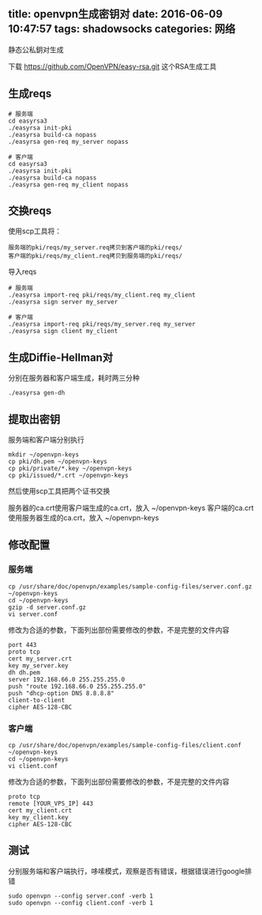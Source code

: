title: openvpn生成密钥对
date: 2016-06-09 10:47:57
tags: shadowsocks
categories: 网络
---
静态公私鈅对生成
<!-- more -->
下载 https://github.com/OpenVPN/easy-rsa.git 这个RSA生成工具
## 生成reqs

	# 服务端
	cd easyrsa3
	./easyrsa init-pki
	./easyrsa build-ca nopass
	./easyrsa gen-req my_server nopass

	# 客户端
	cd easyrsa3
	./easyrsa init-pki
	./easyrsa build-ca nopass
	./easyrsa gen-req my_client nopass

## 交换reqs

使用scp工具将：

	服务端的pki/reqs/my_server.req拷贝到客户端的pki/reqs/
	客户端的pki/reqs/my_client.req拷贝到服务端的pki/reqs/

导入reqs

	# 服务端
	./easyrsa import-req pki/reqs/my_client.req my_client
	./easyrsa sign server my_server
	
	# 客户端
	./easyrsa import-req pki/reqs/my_server.req my_server
	./easyrsa sign client my_client
	
## 生成Diffie-Hellman对

分别在服务器和客户端生成，耗时两三分种

	./easyrsa gen-dh

## 提取出密钥

服务端和客户端分别执行

	mkdir ~/openvpn-keys
	cp pki/dh.pem ~/openvpn-keys
	cp pki/private/*.key ~/openvpn-keys
	cp pki/issued/*.crt ~/openvpn-keys
	
然后使用scp工具把两个证书交换

服务器的ca.crt使用客户端生成的ca.crt，放入 ~/openvpn-keys
客户端的ca.crt使用服务器生成的ca.crt，放入 ~/openvpn-keys

## 修改配置

### 服务端

	cp /usr/share/doc/openvpn/examples/sample-config-files/server.conf.gz ~/openvpn-keys
	cd ~/openvpn-keys
	gzip -d server.conf.gz
	vi server.conf

修改为合适的参数，下面列出部份需要修改的参数，不是完整的文件内容

	port 443
	proto tcp
	cert my_server.crt
	key my_server.key
	dh dh.pem
	server 192.168.66.0 255.255.255.0
	push "route 192.168.66.0 255.255.255.0"
	push "dhcp-option DNS 8.8.8.8"
	client-to-client
	cipher AES-128-CBC
	
### 客户端

	cp /usr/share/doc/openvpn/examples/sample-config-files/client.conf ~/openvpn-keys
	cd ~/openvpn-keys
	vi client.conf
	
修改为合适的参数，下面列出部份需要修改的参数，不是完整的文件内容

	proto tcp
	remote [YOUR_VPS_IP] 443
	cert my_client.crt
	key my_client.key
	cipher AES-128-CBC
	
## 测试

分别服务端和客户端执行，哆嗦模式，观察是否有错误，根据错误进行google排错

	sudo openvpn --config server.conf -verb 1
	sudo openvpn --config client.conf -verb 1
	